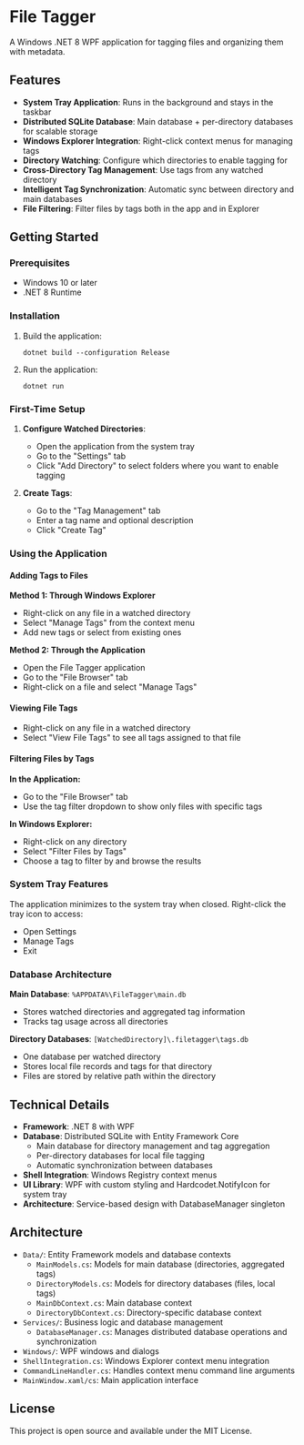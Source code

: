 # File Tagger

A Windows .NET 8 WPF application for tagging files and organizing them with metadata.

## Features

- **System Tray Application**: Runs in the background and stays in the taskbar
- **Distributed SQLite Database**: Main database + per-directory databases for scalable storage
- **Windows Explorer Integration**: Right-click context menus for managing tags
- **Directory Watching**: Configure which directories to enable tagging for
- **Cross-Directory Tag Management**: Use tags from any watched directory
- **Intelligent Tag Synchronization**: Automatic sync between directory and main databases
- **File Filtering**: Filter files by tags both in the app and in Explorer

## Getting Started

### Prerequisites

- Windows 10 or later
- .NET 8 Runtime

### Installation

1. Build the application:
   ```
   dotnet build --configuration Release
   ```

2. Run the application:
   ```
   dotnet run
   ```

### First-Time Setup

1. **Configure Watched Directories**: 
   - Open the application from the system tray
   - Go to the "Settings" tab
   - Click "Add Directory" to select folders where you want to enable tagging

2. **Create Tags**:
   - Go to the "Tag Management" tab
   - Enter a tag name and optional description
   - Click "Create Tag"

### Using the Application

#### Adding Tags to Files

**Method 1: Through Windows Explorer**
- Right-click on any file in a watched directory
- Select "Manage Tags" from the context menu
- Add new tags or select from existing ones

**Method 2: Through the Application**
- Open the File Tagger application
- Go to the "File Browser" tab
- Right-click on a file and select "Manage Tags"

#### Viewing File Tags

- Right-click on any file in a watched directory
- Select "View File Tags" to see all tags assigned to that file

#### Filtering Files by Tags

**In the Application:**
- Go to the "File Browser" tab
- Use the tag filter dropdown to show only files with specific tags

**In Windows Explorer:**
- Right-click on any directory
- Select "Filter Files by Tags"
- Choose a tag to filter by and browse the results

### System Tray Features

The application minimizes to the system tray when closed. Right-click the tray icon to access:
- Open Settings
- Manage Tags
- Exit

### Database Architecture

**Main Database**: `%APPDATA%\FileTagger\main.db`
- Stores watched directories and aggregated tag information
- Tracks tag usage across all directories

**Directory Databases**: `[WatchedDirectory]\.filetagger\tags.db`
- One database per watched directory
- Stores local file records and tags for that directory
- Files are stored by relative path within the directory

## Technical Details

- **Framework**: .NET 8 with WPF
- **Database**: Distributed SQLite with Entity Framework Core
  - Main database for directory management and tag aggregation
  - Per-directory databases for local file tagging
  - Automatic synchronization between databases
- **Shell Integration**: Windows Registry context menus
- **UI Library**: WPF with custom styling and Hardcodet.NotifyIcon for system tray
- **Architecture**: Service-based design with DatabaseManager singleton

## Architecture

- `Data/`: Entity Framework models and database contexts
  - `MainModels.cs`: Models for main database (directories, aggregated tags)
  - `DirectoryModels.cs`: Models for directory databases (files, local tags)
  - `MainDbContext.cs`: Main database context
  - `DirectoryDbContext.cs`: Directory-specific database context
- `Services/`: Business logic and database management
  - `DatabaseManager.cs`: Manages distributed database operations and synchronization
- `Windows/`: WPF windows and dialogs
- `ShellIntegration.cs`: Windows Explorer context menu integration
- `CommandLineHandler.cs`: Handles context menu command line arguments
- `MainWindow.xaml/cs`: Main application interface

## License

This project is open source and available under the MIT License.